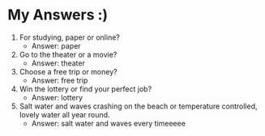 # My Answers :)
1.  For studying, paper or online?
    - Answer: paper
2. Go to the theater or a movie?
    - Answer: theater
3. Choose a free trip or money?
    - Answer: free trip
4. Win the lottery or find your perfect job?
    - Answer: lottery
5. Salt water and waves crashing on the beach or temperature controlled, lovely water all year round.
    - Answer: salt water and waves every timeeeee
